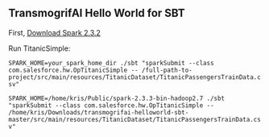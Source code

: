 TransmogrifAI Hello World for SBT
---------------------------------

First, [Download Spark 2.3.2](https://spark.apache.org/downloads.html)

Run TitanicSimple:

`SPARK_HOME=your_spark_home_dir ./sbt "sparkSubmit --class com.salesforce.hw.OpTitanicSimple -- /full-path-to-project/src/main/resources/TitanicDataset/TitanicPassengersTrainData.csv"`



`SPARK_HOME=/home/kris/Public/spark-2.3.3-bin-hadoop2.7 ./sbt "sparkSubmit --class com.salesforce.hw.OpTitanicSimple -- /home/kris/Downloads/transmogrifai-helloworld-sbt-master/src/main/resources/TitanicDataset/TitanicPassengersTrainData.csv"`
